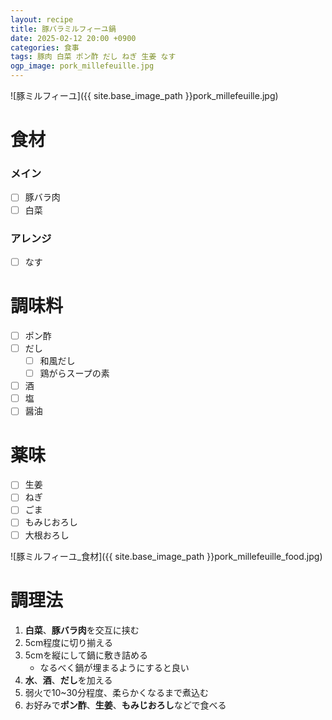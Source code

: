 ```yaml
---
layout: recipe
title: 豚バラミルフィーユ鍋
date: 2025-02-12 20:00 +0900
categories: 食事
tags: 豚肉 白菜 ポン酢 だし ねぎ 生姜 なす 
ogp_image: pork_millefeuille.jpg
---
```

![豚ミルフィーユ]({{ site.base_image_path }}pork_millefeuille.jpg)

# 食材
### メイン
- [ ] 豚バラ肉
- [ ] 白菜

### アレンジ
- [ ] なす

# 調味料
- [ ] ポン酢
- [ ] だし
  - [ ] 和風だし
  - [ ] 鶏がらスープの素
- [ ] 酒
- [ ] 塩
- [ ] 醤油

# 薬味
- [ ] 生姜
- [ ] ねぎ
- [ ] ごま
- [ ] もみじおろし
- [ ] 大根おろし

![豚ミルフィーユ_食材]({{ site.base_image_path }}pork_millefeuille_food.jpg)

# 調理法
1. **白菜**、**豚バラ肉**を交互に挟む
2. 5cm程度に切り揃える
3. 5cmを縦にして鍋に敷き詰める
   - なるべく鍋が埋まるようにすると良い
4. **水**、**酒**、**だし**を加える
5. 弱火で10~30分程度、柔らかくなるまで煮込む
6. お好みで**ポン酢**、**生姜**、**もみじおろし**などで食べる
